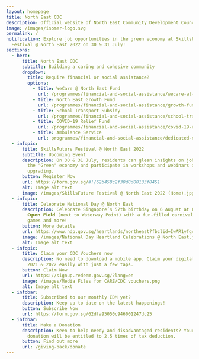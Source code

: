 ```yaml
---
layout: homepage
title: North East CDC
description: Official website of North East Community Development Council (NE CDC)
image: /images/isomer-logo.svg
permalink: /
notification: Explore job opportunities in the green economy at SkillsFuture
  Festival @ North East 2022 on 30 & 31 July!
sections:
  - hero:
      title: North East CDC
      subtitle: Building a caring and cohesive community
      dropdown:
        title: Require financial or social assistance?
        options:
          - title: WeCare @ North East Fund
            url: /programmes/financial-and-social-assistance/wecare-at-north-east
          - title: North East Growth Fund
            url: /programmes/financial-and-social-assistance/growth-fund
          - title: School Transport Subsidy
            url: /programmes/financial-and-social-assistance/school-transport-subsidy
          - title: COVID-19 Relief Fund
            url: /programmes/financial-and-social-assistance/covid-19-relief
          - title: Ambulance Service
            url: programmes/financial-and-social-assistance/dedicated-north-east-ambulance-service
  - infopic:
      title: SkillsFuture Festival @ North East 2022
      subtitle: Upcoming Event
      description: On 30 & 31 July, residents can glean insights on jobs and skills in
        the "Green" economy and participate in workshops and webinars on skills
        upgrading.
      button: Register Now
      url: https://form.gov.sg/#!/62b458c2f30d8d00133f8451
      alt: Image alt text
      image: /images/SkillsFuture Festival @ North East 2022 (Home).jpg
  - infopic:
      title: Celebrate National Day @ North East
      description: Celebrate Singapore’s 57th birthday on 6 August at 𝗣𝘂𝗻𝗴𝗴𝗼𝗹
        𝗢𝗽𝗲𝗻 𝗙𝗶𝗲𝗹𝗱 (next to Waterway Point) with a fun-filled carnival,
        games and more!
      button: More details
      url: https://www.ndp.gov.sg/heartlands/northeast?fbclid=IwAR1yfgc2Je8fW1sj1QaKIthwipDPvBel0mSySTe8LnxyugYP0PzfAI31J9U
      image: /images/National Day Heartland Celebrations @ North East.jpg
      alt: Image alt text
  - infopic:
      title: Claim your CDC Vouchers now
      description: No need to download a mobile app. Claim your digital CDC Vouchers
        2021 & 2022 easily with just a few taps.
      button: Claim Now
      url: https://signup.redeem.gov.sg/?lang=en
      image: /images/Media Files for CARE/CDC vouchers.png
      alt: Image alt text
  - infobar:
      title: Subscribed to our monthly EDM yet?
      description: Keep up to date on the latest happenings!
      button: Subscribe Now
      url: https://form.gov.sg/62dfa95050c946001247dc25
  - infobar:
      title: Make a Donation
      description: Keen to help needy and disadvantaged residents? Your generous
        donation will be entitled to 2.5 times of tax deduction.
      button: Find out more
      url: /giving-back/donate
---
```

